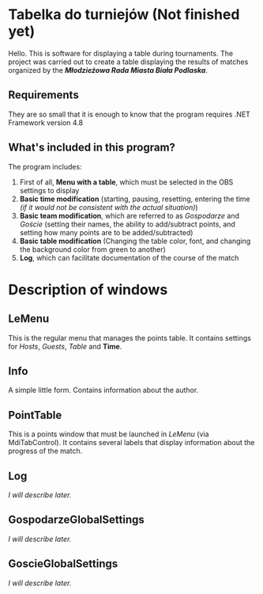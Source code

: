 # Tabelka do turniejów (Not finished yet)
Hello. This is software for displaying a table during tournaments. The project was carried out to create a table displaying the results of matches organized by the ***Młodzieżowa Rada Miasta Biała Podlaska***.

## Requirements
They are so small that it is enough to know that the program requires .NET Framework version 4.8

## What's included in this program?
The program includes:
1. First of all, **Menu with a table**, which must be selected in the OBS settings to display
2. **Basic time modification** (starting, pausing, resetting, entering the time *(if it would not be consistent with the actual situation)*)
3. **Basic team modification**, which are referred to as *Gospodarze* and *Goście* (setting their names, the ability to add/subtract points, and setting how many points are to be added/subtracted)
4. **Basic table modification** (Changing the table color, font, and changing the background color from green to another)
5. **Log**, which can facilitate documentation of the course of the match

# Description of windows
## LeMenu
This is the regular menu that manages the points table. It contains settings for *Hosts*, *Guests*, *Table* and **Time**.

## Info
A simple little form. Contains information about the author.

## PointTable
This is a points window that must be launched in *LeMenu* (via MdiTabControl). It contains several labels that display information about the progress of the match.

## Log
*I will describe later.*

## GospodarzeGlobalSettings
*I will describe later.*

## GoscieGlobalSettings
*I will describe later.*
